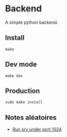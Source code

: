 # Backend

A simple python backend.

## Install

    make

## Dev mode

    make dev

## Production

    sudo make install

## Notes aléatoires

- [Run srv under port 1024](https://unix.stackexchange.com/questions/10735/allowing-a-user-to-let-listen-to-a-port-below-1024/647052#647052)
